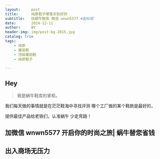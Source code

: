```yaml
---
layout:     post   
title:      纯原鞋子哪里买到好的 
subtitle:   找蜗牛鞋库 微信 wnwn5577 #副标题
date:       2024-12-11 
author:     BY 
header-img: img/post-bg-2015.jpg 
catalog: true 
tags:
    - 纯原
    - 莆田鞋
    - 顶级莆田鞋
    - 纯原鞋子
    
---
```


## Hey
>我是蜗牛鞋库的掌柜。

我们每天做的事情就是在茫茫鞋海中寻找评测 哪个工厂做的某个鞋款是最好的，

提供最佳产品给老铁们，认准蜗牛 少走弯路！

## 加微信 wnwn5577 开启你的时尚之旅| 蜗牛替您省钱

## 出入商场无压力
